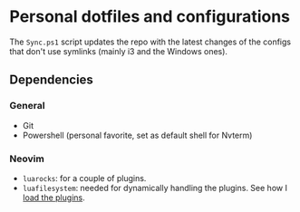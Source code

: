 # Personal dotfiles and configurations

The `Sync.ps1` script updates the repo with the latest changes of the configs that don't use symlinks (mainly i3 and the Windows ones).

## Dependencies

### General

- Git
- Powershell (personal favorite, set as default shell for Nvterm)

### Neovim

- `luarocks`: for a couple of plugins.
- `luafilesystem`: needed for dynamically handling the plugins. See how I [load the plugins](nvim/lua/plugins/init.lua).

